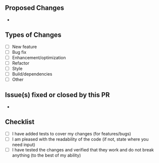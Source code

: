 ## Proposed Changes

-

## Types of Changes

- [ ] New feature
- [ ] Bug fix
- [ ] Enhancement/optimization
- [ ] Refactor
- [ ] Style
- [ ] Build/dependencies
- [ ] Other

## Issue(s) fixed or closed by this PR

-

## Checklist

- [ ] I have added tests to cover my changes (for features/bugs)
- [ ] I am pleased with the readability of the code (if not, state where you need input)
- [ ] I have tested the changes and verified that they work and do not break anything (to the best of my ability)

